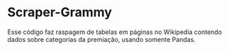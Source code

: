 # Scraper-Grammy
Esse código faz raspagem de tabelas em páginas no Wikipedia contendo dados sobre categorias da premiação, usando somente Pandas.
